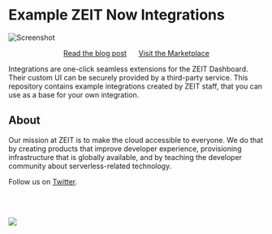 # Example ZEIT Now Integrations

![Screenshot](https://assets.zeit.co/image/upload/v1558392552/front/blog/zeit-now-integrations/twitter-card.png)

<div align="center">
<a href="https://zeit.co/blog/zeit-now-integrations-platform">Read the blog post</a>
<span>&nbsp;&nbsp;&nbsp;&nbsp;</span>
<a href="https://zeit.co/integrations">Visit the Marketplace</a>
</div>

Integrations are one-click seamless extensions for the ZEIT Dashboard. Their custom UI can be securely provided by a third-party service. This repository contains example integrations created by ZEIT staff, that you can use as a base for your own integration.


## About

Our mission at ZEIT is to make the cloud accessible to everyone. We do that by creating products that improve developer experience, provisioning infrastructure that is globally available, and by teaching the developer community about serverless-related technology. 

Follow us on [Twitter](https://twitter.com/zeithq).

<br/>
<br/>

[![](https://assets.zeit.co/image/upload/v1556749970/repositories/vrs/zeit.svg)](https://zeit.co)
